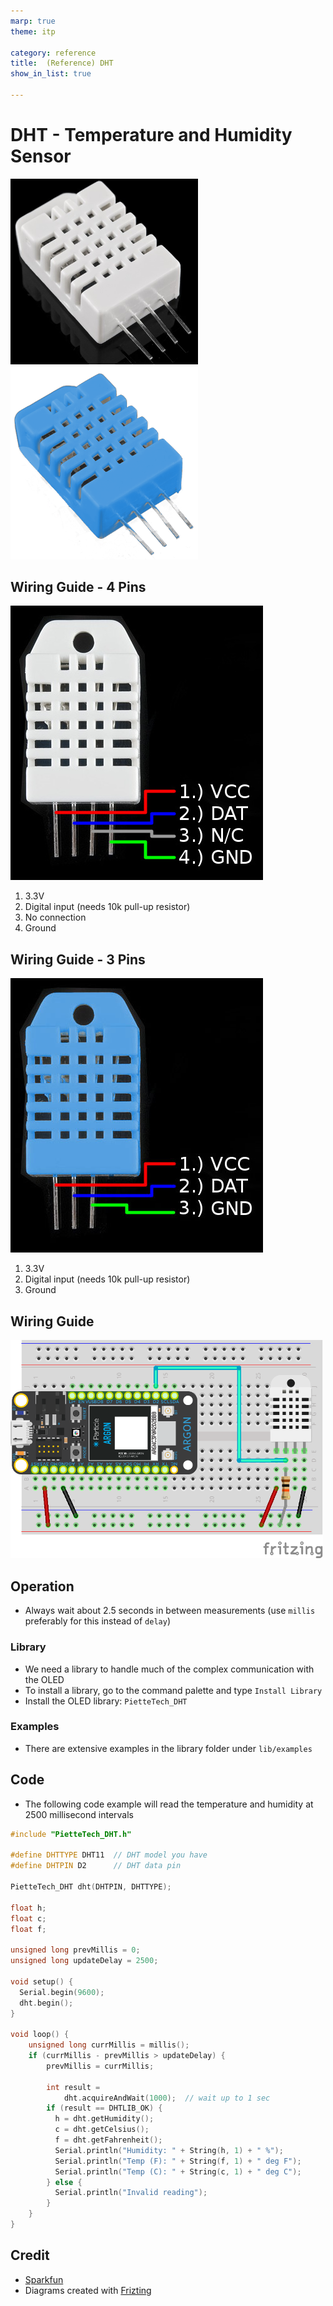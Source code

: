 ```yaml
---
marp: true
theme: itp

category: reference
title:  (Reference) DHT
show_in_list: true

---
```




<!-- headingDivider: 2 -->

# DHT - Temperature and Humidity Sensor

<img src="dht.assets/dht22.jpg" alt="DHT 22" style="width:300px;" /> <img src="dht.assets/dht11.png" alt="DHT 11" style="width:300px;" /> 



## Wiring Guide - 4 Pins
![bg right](dht.assets/10167-02_pinout.jpg) 

1. 3.3V
2. Digital input (needs 10k pull-up resistor)
3. No connection
4. Ground


## Wiring Guide - 3 Pins

![bg right](dht.assets/10167-02_pinout_3pin.jpg) 

1. 3.3V
2. Digital input (needs 10k pull-up resistor)
3. Ground
## Wiring Guide

<img src="dht.assets/dht22_bb.png" alt="dht22_bb" style="width:500px;" />

## Operation

- Always wait about 2.5 seconds in between measurements (use `millis` preferably for this instead of `delay`)

### Library

* We need a library to handle much of the complex communication with the OLED 
* To install a library, go to the command palette and type `Install Library`
* Install the OLED library: `PietteTech_DHT`

### Examples

- There are extensive examples in the library folder under `lib/examples`

## Code 

- The following code example will read the temperature and humidity at 2500 millisecond intervals

```c++
#include "PietteTech_DHT.h"

#define DHTTYPE DHT11  // DHT model you have
#define DHTPIN D2      // DHT data pin

PietteTech_DHT dht(DHTPIN, DHTTYPE);

float h;
float c;
float f;

unsigned long prevMillis = 0;
unsigned long updateDelay = 2500;

void setup() {
  Serial.begin(9600);
  dht.begin();
}

void loop() {
    unsigned long currMillis = millis();
    if (currMillis - prevMillis > updateDelay) {
        prevMillis = currMillis;
		
		int result =
			dht.acquireAndWait(1000);  // wait up to 1 sec 
		if (result == DHTLIB_OK) {
		  h = dht.getHumidity();
		  c = dht.getCelsius();
		  f = dht.getFahrenheit();
		  Serial.println("Humidity: " + String(h, 1) + " %");
		  Serial.println("Temp (F): " + String(f, 1) + " deg F");
		  Serial.println("Temp (C): " + String(c, 1) + " deg C");
		} else {
		  Serial.println("Invalid reading");
		}
	}
}


```



## Credit

* [Sparkfun](https://www.sparkfun.com/products/10167)
* Diagrams created with [Frizting](https://fritzing.org)






























